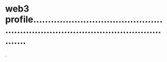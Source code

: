 # web3 profile........................................................................................................
.
